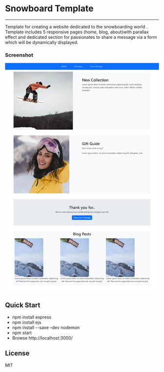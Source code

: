 # Snowboard Template
***

Template for creating a website dedicated to the snowboarding world .
Template includes 5 responsive pages (home, blog, about)with parallax effect and dedicated section for passionates to share a message via a form which will be dynamically displayed.

### Screenshot
![Full preview of the front page](/parallax-snowboard.png)

## Quick Start

* npm install express 
* npm install ejs
* npm install --save –dev nodemon
* npm start
* Browse http://localhost:3000/

## License
MIT
